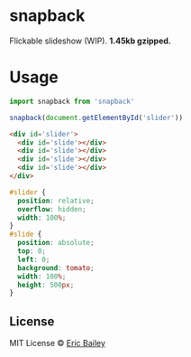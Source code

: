 # snapback
Flickable slideshow (WIP). **1.45kb gzipped.**

# Usage
```javascript
import snapback from 'snapback'

snapback(document.getElementById('slider'))
```

```html
<div id='slider'>
  <div id='slide'></div>
  <div id='slide'></div>
  <div id='slide'></div>
  <div id='slide'></div>
</div>
```

```css
#slider {
  position: relative;
  overflow: hidden;
  width: 100%;
}
#slide {
  position: absolute;
  top: 0;
  left: 0;
  background: tomato;
  width: 100%;
  height: 500px;
}
```

## License
MIT License © [Eric Bailey](https://estrattonbailey.com)
